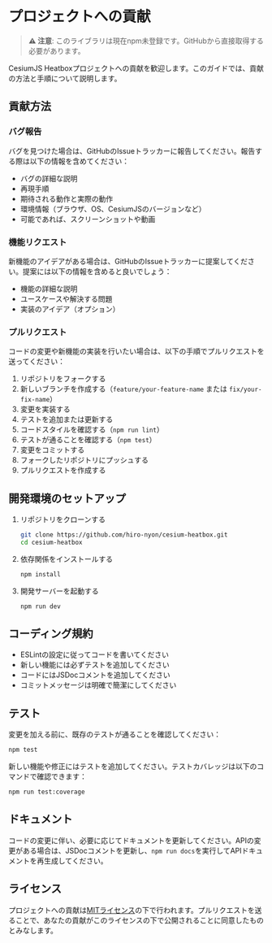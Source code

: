 # プロジェクトへの貢献

> **⚠️ 注意**: このライブラリは現在npm未登録です。GitHubから直接取得する必要があります。

CesiumJS Heatboxプロジェクトへの貢献を歓迎します。このガイドでは、貢献の方法と手順について説明します。

## 貢献方法

### バグ報告

バグを見つけた場合は、GitHubのIssueトラッカーに報告してください。報告する際は以下の情報を含めてください：

- バグの詳細な説明
- 再現手順
- 期待される動作と実際の動作
- 環境情報（ブラウザ、OS、CesiumJSのバージョンなど）
- 可能であれば、スクリーンショットや動画

### 機能リクエスト

新機能のアイデアがある場合は、GitHubのIssueトラッカーに提案してください。提案には以下の情報を含めると良いでしょう：

- 機能の詳細な説明
- ユースケースや解決する問題
- 実装のアイデア（オプション）

### プルリクエスト

コードの変更や新機能の実装を行いたい場合は、以下の手順でプルリクエストを送ってください：

1. リポジトリをフォークする
2. 新しいブランチを作成する（`feature/your-feature-name` または `fix/your-fix-name`）
3. 変更を実装する
4. テストを追加または更新する
5. コードスタイルを確認する（`npm run lint`）
6. テストが通ることを確認する（`npm test`）
7. 変更をコミットする
8. フォークしたリポジトリにプッシュする
9. プルリクエストを作成する

## 開発環境のセットアップ

1. リポジトリをクローンする
   ```bash
   git clone https://github.com/hiro-nyon/cesium-heatbox.git
   cd cesium-heatbox
   ```

2. 依存関係をインストールする
   ```bash
   npm install
   ```

3. 開発サーバーを起動する
   ```bash
   npm run dev
   ```

## コーディング規約

- ESLintの設定に従ってコードを書いてください
- 新しい機能には必ずテストを追加してください
- コードにはJSDocコメントを追加してください
- コミットメッセージは明確で簡潔にしてください

## テスト

変更を加える前に、既存のテストが通ることを確認してください：

```bash
npm test
```

新しい機能や修正にはテストを追加してください。テストカバレッジは以下のコマンドで確認できます：

```bash
npm run test:coverage
```

## ドキュメント

コードの変更に伴い、必要に応じてドキュメントを更新してください。APIの変更がある場合は、JSDocコメントを更新し、`npm run docs`を実行してAPIドキュメントを再生成してください。

## ライセンス

プロジェクトへの貢献は[MITライセンス](../LICENSE)の下で行われます。プルリクエストを送ることで、あなたの貢献がこのライセンスの下で公開されることに同意したものとみなします。
